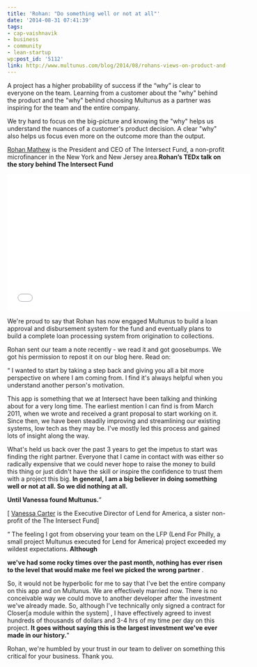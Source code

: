 ```yaml
---
title: 'Rohan: "Do something well or not at all"'
date: '2014-08-31 07:41:39'
tags:
- cap-vaishnavik
- business
- community
- lean-startup
wp:post_id: '5112'
link: http://www.multunus.com/blog/2014/08/rohans-views-on-product-and-multunus/
---
```


A project has a higher probability of success if the “why” is clear to everyone on the team. Learning from a customer about the "why" behind the product and the "why" behind choosing Multunus as a partner was inspiring for the team and the entire company.

We try hard to focus on the big-picture and knowing the "why" helps us understand the nuances of a customer's product decision. A clear "why" also helps us focus even more on the outcome more than the output.


[Rohan Mathew](https://www.linkedin.com/pub/rohan-mathew/36/140/7b6) is the President and CEO of The Intersect Fund, a non-profit microfinancer in the New York and New Jersey area.**Rohan’s TEDx talk on the story behind The Intersect Fund**


<iframe src="//www.youtube.com/embed/Slugeo4g_NQ" width="560" height="315" frameborder="0" allowfullscreen="allowfullscreen"></iframe>

We're proud to say that Rohan has now engaged Multunus to build a loan approval and disbursement system for the fund and eventually plans to build a complete loan processing system from origination to collections.

Rohan sent our team a note recently - we read it and got goosebumps. We got his permission to repost it on our blog here. Read on:

“
I wanted to start by taking a step back and giving you all a bit more perspective on where I am coming from. I find it's always helpful when you understand another person's motivation.


This app is something that we at Intersect have been talking and thinking about for a very long time. The earliest mention I can find is from March 2011, when we wrote and received a grant proposal to start working on it. Since then, we have been steadily improving and streamlining our existing systems, low tech as they may be. I've mostly led this process and gained lots of insight along the way.


What's held us back over the past 3 years to get the impetus to start was finding the right partner. Everyone that I came in contact with was either so radically expensive that we could never hope to raise the money to build this thing or just didn't have the skill or inspire the confidence to trust them with a project this big. 
**In general, I am a big believer in doing something well or not at all. So we did nothing at all.**
 
**Until Vanessa found Multunus.**”

[
[Vanessa Carter](www.linkedin.com/pub/vanessa-carter/a/7b9/748) is the Executive Director of Lend for America, a sister non-profit of the The Intersect Fund]

“
The feeling I got from observing your team on the LFP (Lend For Philly, a small project Multunus executed for Lend for America) project exceeded my wildest expectations. 
**Although**
 
**we've had some rocky times over the past month, nothing has ever risen to the level that would make me feel we picked the wrong partner**
.


So, it would not be hyperbolic for me to say that I've bet the entire company on this app and on Multunus. We are effectively married now. There is no conceivable way we could move to another developer after the investment we've already made. So, although I've technically only signed a contract for Closer[a module within the system]
, I have effectively agreed to invest hundreds of thousands of dollars and 3-4 hrs of my time per day on this project. 
**It goes without saying this is the largest investment we've ever made in our history.**"

Rohan, we're humbled by your trust in our team to deliver on something this critical for your business. Thank you.
